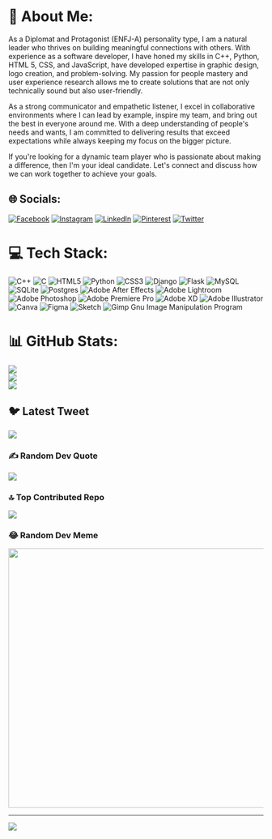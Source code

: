 # 💫 About Me:
As a Diplomat and Protagonist (ENFJ-A) personality type, I am a natural leader who thrives on building meaningful connections with others. With experience as a software developer, I have honed my skills in C++, Python, HTML 5, CSS, and JavaScript, have developed expertise in graphic design, logo creation, and problem-solving. My passion for people mastery and user experience research allows me to create solutions that are not only technically sound but also user-friendly.

As a strong communicator and empathetic listener, I excel in collaborative environments where I can lead by example, inspire my team, and bring out the best in everyone around me. With a deep understanding of people's needs and wants, I am committed to delivering results that exceed expectations while always keeping my focus on the bigger picture.

If you're looking for a dynamic team player who is passionate about making a difference, then I'm your ideal candidate. Let's connect and discuss how we can work together to achieve your goals.

## 🌐 Socials:
[![Facebook](https://img.shields.io/badge/Facebook-%231877F2.svg?logo=Facebook&logoColor=white)](https://facebook.com/ashir.nadeem167) [![Instagram](https://img.shields.io/badge/Instagram-%23E4405F.svg?logo=Instagram&logoColor=white)](https://instagram.com/ashir_nadeem) [![LinkedIn](https://img.shields.io/badge/LinkedIn-%230077B5.svg?logo=linkedin&logoColor=white)](https://www.linkedin.com/in/ashir-nadeem-a09408261/) [![Pinterest](https://img.shields.io/badge/Pinterest-%23E60023.svg?logo=Pinterest&logoColor=white)](https://pinterest.com/ashir_nadeem) [![Twitter](https://img.shields.io/badge/Twitter-%231DA1F2.svg?logo=Twitter&logoColor=white)](https://twitter.com/AshirNadeem16) 

# 💻 Tech Stack:
![C++](https://img.shields.io/badge/c++-%2300599C.svg?style=for-the-badge&logo=c%2B%2B&logoColor=white) ![C](https://img.shields.io/badge/c-%2300599C.svg?style=for-the-badge&logo=c&logoColor=white) ![HTML5](https://img.shields.io/badge/html5-%23E34F26.svg?style=for-the-badge&logo=html5&logoColor=white) ![Python](https://img.shields.io/badge/python-3670A0?style=for-the-badge&logo=python&logoColor=ffdd54) ![CSS3](https://img.shields.io/badge/css3-%231572B6.svg?style=for-the-badge&logo=css3&logoColor=white) ![Django](https://img.shields.io/badge/django-%23092E20.svg?style=for-the-badge&logo=django&logoColor=white) ![Flask](https://img.shields.io/badge/flask-%23000.svg?style=for-the-badge&logo=flask&logoColor=white) ![MySQL](https://img.shields.io/badge/mysql-%2300f.svg?style=for-the-badge&logo=mysql&logoColor=white) ![SQLite](https://img.shields.io/badge/sqlite-%2307405e.svg?style=for-the-badge&logo=sqlite&logoColor=white) ![Postgres](https://img.shields.io/badge/postgres-%23316192.svg?style=for-the-badge&logo=postgresql&logoColor=white) ![Adobe After Effects](https://img.shields.io/badge/Adobe%20After%20Effects-9999FF.svg?style=for-the-badge&logo=Adobe%20After%20Effects&logoColor=white) ![Adobe Lightroom](https://img.shields.io/badge/Adobe%20Lightroom-31A8FF.svg?style=for-the-badge&logo=Adobe%20Lightroom&logoColor=white) ![Adobe Photoshop](https://img.shields.io/badge/adobephotoshop-%2331A8FF.svg?style=for-the-badge&logo=adobephotoshop&logoColor=white) ![Adobe Premiere Pro](https://img.shields.io/badge/Adobe%20Premiere%20Pro-9999FF.svg?style=for-the-badge&logo=Adobe%20Premiere%20Pro&logoColor=white) ![Adobe XD](https://img.shields.io/badge/Adobe%20XD-470137?style=for-the-badge&logo=Adobe%20XD&logoColor=#FF61F6) ![Adobe Illustrator](https://img.shields.io/badge/adobeillustrator-%23FF9A00.svg?style=for-the-badge&logo=adobeillustrator&logoColor=white) ![Canva](https://img.shields.io/badge/Canva-%2300C4CC.svg?style=for-the-badge&logo=Canva&logoColor=white) 	![Figma](https://img.shields.io/badge/figma-%23F24E1E.svg?style=for-the-badge&logo=figma&logoColor=white) ![Sketch](https://img.shields.io/badge/Sketch-FFB387?style=for-the-badge&logo=sketch&logoColor=black) ![Gimp Gnu Image Manipulation Program](https://img.shields.io/badge/Gimp-657D8B?style=for-the-badge&logo=gimp&logoColor=FFFFFF)
# 📊 GitHub Stats:
![](https://github-readme-stats.vercel.app/api?username=Virusjunior&theme=dark&hide_border=false&include_all_commits=false&count_private=false)<br/>
![](https://github-readme-streak-stats.herokuapp.com/?user=Virusjunior&theme=dark&hide_border=false)<br/>
![](https://github-readme-stats.vercel.app/api/top-langs/?username=Virusjunior&theme=dark&hide_border=false&include_all_commits=false&count_private=false&layout=compact)

## 🐦 Latest Tweet
[![](https://gtce.itsvg.in/api?username=AshirNadeem16)](https://github.com/VishwaGauravIn/github-twitter-card-embed)

### ✍️ Random Dev Quote
![](https://quotes-github-readme.vercel.app/api?type=horizontal&theme=radical)

### 🔝 Top Contributed Repo
![](https://github-contributor-stats.vercel.app/api?username=Virusjunior&limit=5&theme=dark&combine_all_yearly_contributions=true)

### 😂 Random Dev Meme
<img src="https://rm.up.railway.app/" width="512px"/>

---
[![](https://visitcount.itsvg.in/api?id=Virusjunior&icon=0&color=0)](https://visitcount.itsvg.in)

<!-- Proudly created with GPRM ( https://gprm.itsvg.in ) -->
